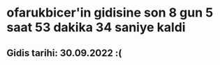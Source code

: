 # ofarukbicer'in gidisine son 8 gun 5 saat 53 dakika 34 saniye kaldi

## Gidis tarihi: 30.09.2022 :(